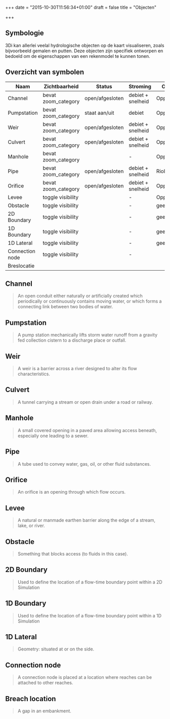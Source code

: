 +++
date = "2015-10-30T11:56:34+01:00"
draft = false
title = "Objecten"

+++

Symbologie
----------

3Di kan allerlei veelal hydrologische objecten op de kaart visualiseren, zoals bijvoorbeeld gemalen en putten. Deze objecten zijn specifiek ontworpen en bedoeld om de eigenschappen van een rekenmodel te kunnen tonen.






Overzicht van symbolen
-----------------------

| Naam              | Zichtbaarheid         | Status            | Stroming              | Onderscheid       |
|-----------------	|---------------------	|-----------------	|-------------------	|------------------	|
| Channel         	| bevat zoom_category 	| open/afgesloten 	| debiet + snelheid 	| Oppervlaktewater 	|
| Pumpstation     	| bevat zoom_category 	| staat aan/uit   	| debiet            	| Opp of riolering 	|
| Weir            	| bevat zoom_category 	| open/afgesloten 	| debiet + snelheid 	| Opp of riolering 	|
| Culvert         	| bevat zoom_category 	| open/afgesloten 	| debiet + snelheid 	| Oppervlaktewater 	|
| Manhole         	| bevat zoom_category 	|                 	| -                 	| Opp of riolering 	|
| Pipe            	| bevat zoom_category 	| open/afgesloten 	| debiet + snelheid 	| Riolering        	|
| Orifice         	| bevat zoom_category 	| open/afgesloten 	| debiet + snelheid 	| Opp of riolering 	|
| Levee           	| toggle visibility   	|                 	| -                 	| Oppervlaktewater 	|
| Obstacle        	| toggle visibility   	|                 	| -                 	| geen             	|
| 2D Boundary    	| toggle visibility   	|                 	| -                 	| geen             	|
| 1D Boundary   	| toggle visibility   	|                 	| -                 	| geen             	|
| 1D Lateral     	| toggle visibility   	|                 	| -                 	| geen             	|
| Connection node 	| toggle visibility   	|                 	| -                 	|                  	|
| Breslocatie     	|                     	|                 	|                   	|                  	|





## Channel

> An open conduit either naturally or artificially created which periodically or continuously contains moving water, or which forms a connecting link between two bodies of water. 


## Pumpstation

> A pump station mechanically lifts storm water runoff from a gravity fed collection cistern to a discharge place or outfall. 


## Weir

> A weir is a barrier across a river designed to alter its flow characteristics.


## Culvert

> A tunnel carrying a stream or open drain under a road or railway.


## Manhole

> A small covered opening in a paved area allowing access beneath, especially one leading to a sewer.


## Pipe

> A tube used to convey water, gas, oil, or other fluid substances.


## Orifice

> An orifice is an opening through which flow occurs.


## Levee

> A natural or manmade earthen barrier along the edge of a stream, lake, or river.


## Obstacle

> Something that blocks access (to fluids in this case).


## 2D Boundary

> Used to define the location of a flow-time boundary point within a 2D Simulation


## 1D Boundary

> Used to define the location of a flow-time boundary point within a 1D Simulation


## 1D Lateral

> Geometry: situated at or on the side.


## Connection node

> A connection node is placed at a location where reaches can be attached to other reaches.


## Breach location

> A gap in an embankment.